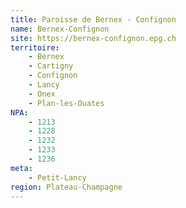 ```yaml
---
title: Paroisse de Bernex - Confignon
name: Bernex-Confignon
site: https://bernex-confignon.epg.ch
territoire:
    - Bernex
    - Cartigny
    - Confignon
    - Lancy
    - Onex
    - Plan-les-Ouates
NPA:
    - 1213
    - 1228
    - 1232
    - 1233
    - 1236
meta:
    - Petit-Lancy
region: Plateau-Champagne
---
```

